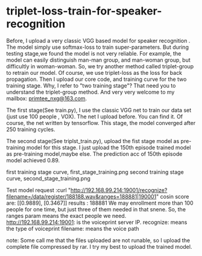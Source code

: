 # triplet-loss-train-for-speaker-recognition
   
Before, I upload a very classic VGG based model for speaker recognition . 
The model simply use softmax-loss to train super-parameters. 
But during testing stage,we found the model is not very reliable.
For example, the model can easily distinguish man-man group, and man-woman group, 
but difficultly in woman-woman. 
So, we try another method called triplet-group to retrain our model.
Of course, we use triplet-loss as the loss for back propagation. 
Then I upload our core code, and training curve for the two training stage. 
Why, I refer to "two training stage"? That need you to understand the triplet-group method. 
And very very welcome to my mailbox: primtee_nxg@163.com.

The first stage(See train.py), I use the classic VGG net to train our data set (just use 100 people , VOX). 
The net I upload before. You can find it. Of course, the net written by tensorflow. 
This stage,  the model converged after  250 training cycles. 

The second stage(See triplst_train.py), upload the fist stage model as pre-training model for this stage. 
I just upload the 150th episode trained model as pre-training model,maybe else.
The prediction acc of 150th episode model achieved 0.89.

first training stage curve, first_stage_training.png
second training stage curve, second_stage_training.png

Test model
  request :curl "http://192.168.99.214:19001/recognize?filename=/data/register/188188.wav&ranges=188881|190001"
  cosin score are: [[0.9889], [0.3467]]
  results : 188881
We may enrollment more than 100 people for one time, but just three of them needed in that snene. So, the ranges param means the exact people we need.
http://192.168.99.214:19001: is the voiceprint server IP.
recognize: means the type of voiceprint
filename: means the voice path

note:
    Some call me that the files uploaded are not runable, so I upload the complete file compressed by rar.
I try my best to upload the trained model.
    
    
